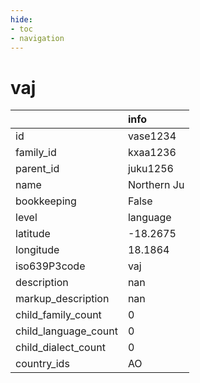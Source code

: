```yaml
---
hide:
- toc
- navigation
---
```

# vaj
|                      | info        |
|:---------------------|:------------|
| id                   | vase1234    |
| family_id            | kxaa1236    |
| parent_id            | juku1256    |
| name                 | Northern Ju |
| bookkeeping          | False       |
| level                | language    |
| latitude             | -18.2675    |
| longitude            | 18.1864     |
| iso639P3code         | vaj         |
| description          | nan         |
| markup_description   | nan         |
| child_family_count   | 0           |
| child_language_count | 0           |
| child_dialect_count  | 0           |
| country_ids          | AO          |